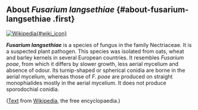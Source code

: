 About *Fusarium langsethiae* {#about-fusarium-langsethiae .first}
----------------------------

[![Wikipedia](/img/wikipedia_logo_v2_en.png){#wiki_icon}](http://en.wikipedia.org/wiki/Fusarium_langsethiae)

***Fusarium langsethiae*** is a species of fungus in the family
Nectriaceae. It is a suspected plant pathogen. This species was isolated
from oats, wheat and barley kernels in several European countries. It
resembles *Fusarium poae*, from which it differs by slower growth, less
aerial mycelium and absence of odour. Its turnip-shaped or spherical
conidia are borne in the aerial mycelium, whereas those of *F. poae* are
produced on straight monophialides mostly in the aerial mycelium. It
does not produce sporodochial conidia.

([Text](http://en.wikipedia.org/wiki/Fusarium_langsethiae) from
[Wikipedia](http://en.wikipedia.org/), the free encyclopaedia.)
